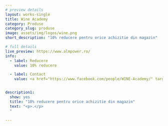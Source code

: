 ```yaml
---
# preview details
layout: works-single
title: Wine Academy
category: Produse
category_slug: produse
image: assets/img/logos/wine.png
short_description: "10% reducere pentru orice achizitie din magazin"

# full details
live_preview: https://www.almpower.ro/
info:
  - label: Reducere
    value: 10% reducere

  - label: Contact
    value: <a href="https://www.facebook.com/people/WINE-Academy/" target="_blank">Website</a>


description1:
  show: yes
  title: "10% reducere pentru orice achizitie din magazin"
  text: "<p>.</p>
  "

---
```


